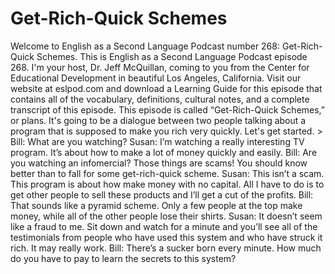 # Get-Rich-Quick Schemes

Welcome to English as a Second Language Podcast number 268: Get-Rich-Quick Schemes.  This is English as a Second Language Podcast episode 268.  I'm your host, Dr. Jeff McQuillan, coming to you from the Center for Educational Development in beautiful Los Angeles, California.  Visit our website at eslpod.com and download a Learning Guide for this episode that contains all of the vocabulary, definitions, cultural notes, and a complete transcript of this episode.  This episode is called “Get-Rich-Quick Schemes,” or plans.  It's going to be a dialogue between two people talking about a program that is supposed to make you rich very quickly.  Let's get started.  > Bill:  What are you watching?  Susan:  I’m watching a really interesting TV program.  It’s about how to make a lot of money quickly and easily.  Bill:  Are you watching an infomercial?  Those things are scams!  You should know better than to fall for some get-rich-quick scheme.    Susan:  This isn’t a scam.  This program is about how make money with no capital.  All I have to do is to get other people to sell these products and I’ll get a cut of the profits.  Bill:  That sounds like a pyramid scheme.  Only a few people at the top make money, while all of the other people lose their shirts.    Susan:  It doesn’t seem like a fraud to me.  Sit down and watch for a minute and you’ll see all of the testimonials from people who have used this system and who have struck it rich.  It may really work.  Bill:  There’s a sucker born every minute.  How much do you have to pay to learn the secrets to this system? 
